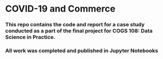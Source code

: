 # COVID-19 and Commerce
### This repo contains the code and report for a case study conducted as a part of the final project for COGS 108: Data Science in Practice.

### All work was completed and published in Jupyter Notebooks


